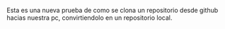 Esta es una nueva prueba de como se clona un repositorio desde github
hacias nuestra pc, convirtiendolo en un repositorio local.
